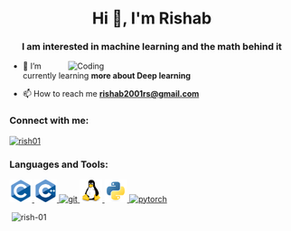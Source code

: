 <h1 align="center">Hi 👋, I'm Rishab</h1>
<h3 align="center">I am interested in machine learning and the math behind it</h3>
<img align="right" alt="Coding" width="400" src="https://images.ctfassets.net/plii0v5gbc4s/2Z8bmd2uAUpvzZmdEzeeOj/8652c8b7d5c782d8e0311520ea1a65a0/machine-learning-ai-b2b.gif">


- 🌱 I’m currently learning **more about Deep learning**

- 📫 How to reach me **rishab2001rs@gmail.com**

<h3 align="left">Connect with me:</h3>
<p align="left">
<a href="https://linkedin.com/in/rish01" target="blank"><img align="center" src="https://raw.githubusercontent.com/rahuldkjain/github-profile-readme-generator/master/src/images/icons/Social/linked-in-alt.svg" alt="rish01" height="30" width="40" /></a>
</p>

<h3 align="left">Languages and Tools:</h3>
<p align="left"> <a href="https://www.cprogramming.com/" target="_blank" rel="noreferrer"> <img src="https://raw.githubusercontent.com/devicons/devicon/master/icons/c/c-original.svg" alt="c" width="40" height="40"/> </a> <a href="https://www.w3schools.com/cpp/" target="_blank" rel="noreferrer"> <img src="https://raw.githubusercontent.com/devicons/devicon/master/icons/cplusplus/cplusplus-original.svg" alt="cplusplus" width="40" height="40"/> </a> <a href="https://git-scm.com/" target="_blank" rel="noreferrer"> <img src="https://www.vectorlogo.zone/logos/git-scm/git-scm-icon.svg" alt="git" width="40" height="40"/> </a> <a href="https://www.linux.org/" target="_blank" rel="noreferrer"> <img src="https://raw.githubusercontent.com/devicons/devicon/master/icons/linux/linux-original.svg" alt="linux" width="40" height="40"/> </a> <a href="https://www.python.org" target="_blank" rel="noreferrer"> <img src="https://raw.githubusercontent.com/devicons/devicon/master/icons/python/python-original.svg" alt="python" width="40" height="40"/> </a> <a href="https://pytorch.org/" target="_blank" rel="noreferrer"> <img src="https://www.vectorlogo.zone/logos/pytorch/pytorch-icon.svg" alt="pytorch" width="40" height="40"/> </a> </p>

<p>&nbsp;<img align="center" src="https://github-readme-stats.vercel.app/api?username=rish-01&show_icons=true&locale=en" alt="rish-01" /></p>
